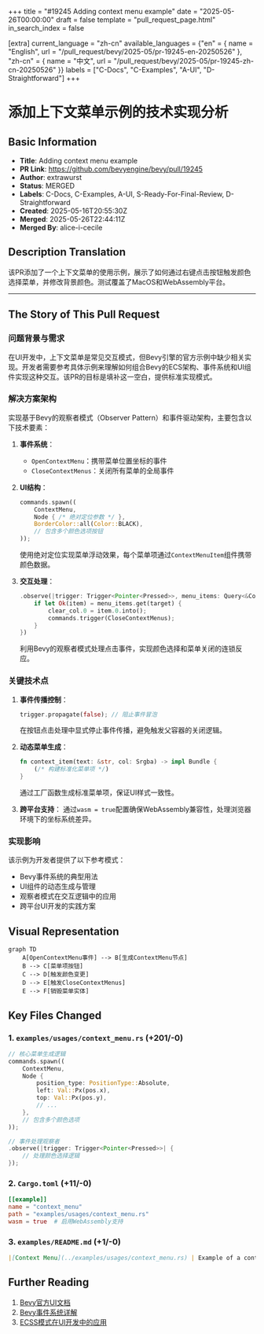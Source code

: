 +++
title = "#19245 Adding context menu example"
date = "2025-05-26T00:00:00"
draft = false
template = "pull_request_page.html"
in_search_index = false

[extra]
current_language = "zh-cn"
available_languages = {"en" = { name = "English", url = "/pull_request/bevy/2025-05/pr-19245-en-20250526" }, "zh-cn" = { name = "中文", url = "/pull_request/bevy/2025-05/pr-19245-zh-cn-20250526" }}
labels = ["C-Docs", "C-Examples", "A-UI", "D-Straightforward"]
+++

# 添加上下文菜单示例的技术实现分析

## Basic Information
- **Title**: Adding context menu example
- **PR Link**: https://github.com/bevyengine/bevy/pull/19245
- **Author**: extrawurst
- **Status**: MERGED
- **Labels**: C-Docs, C-Examples, A-UI, S-Ready-For-Final-Review, D-Straightforward
- **Created**: 2025-05-16T20:55:30Z
- **Merged**: 2025-05-26T22:44:11Z
- **Merged By**: alice-i-cecile

## Description Translation
该PR添加了一个上下文菜单的使用示例，展示了如何通过右键点击按钮触发颜色选择菜单，并修改背景颜色。测试覆盖了MacOS和WebAssembly平台。

---

## The Story of This Pull Request

### 问题背景与需求
在UI开发中，上下文菜单是常见交互模式，但Bevy引擎的官方示例中缺少相关实现。开发者需要参考具体示例来理解如何组合Bevy的ECS架构、事件系统和UI组件实现这种交互。该PR的目标是填补这一空白，提供标准实现模式。

### 解决方案架构
实现基于Bevy的观察者模式（Observer Pattern）和事件驱动架构，主要包含以下技术要素：

1. **事件系统**：
   - `OpenContextMenu`：携带菜单位置坐标的事件
   - `CloseContextMenus`：关闭所有菜单的全局事件

2. **UI结构**：
   ```rust
   commands.spawn((
       ContextMenu,
       Node { /* 绝对定位参数 */ },
       BorderColor::all(Color::BLACK),
       // 包含多个颜色选项按钮
   ));
   ```
   使用绝对定位实现菜单浮动效果，每个菜单项通过`ContextMenuItem`组件携带颜色数据。

3. **交互处理**：
   ```rust
   .observe(|trigger: Trigger<Pointer<Pressed>>, menu_items: Query<&ContextMenuItem>| {
       if let Ok(item) = menu_items.get(target) {
           clear_col.0 = item.0.into();
           commands.trigger(CloseContextMenus);
       }
   })
   ```
   利用Bevy的观察者模式处理点击事件，实现颜色选择和菜单关闭的连锁反应。

### 关键技术点
1. **事件传播控制**：
   ```rust
   trigger.propagate(false); // 阻止事件冒泡
   ```
   在按钮点击处理中显式停止事件传播，避免触发父容器的关闭逻辑。

2. **动态菜单生成**：
   ```rust
   fn context_item(text: &str, col: Srgba) -> impl Bundle {
       (/* 构建标准化菜单项 */)
   }
   ```
   通过工厂函数生成标准菜单项，保证UI样式一致性。

3. **跨平台支持**：
   通过`wasm = true`配置确保WebAssembly兼容性，处理浏览器环境下的坐标系统差异。

### 实现影响
该示例为开发者提供了以下参考模式：
- Bevy事件系统的典型用法
- UI组件的动态生成与管理
- 观察者模式在交互逻辑中的应用
- 跨平台UI开发的实践方案

## Visual Representation

```mermaid
graph TD
    A[OpenContextMenu事件] --> B[生成ContextMenu节点]
    B --> C[菜单项按钮]
    C --> D[触发颜色变更]
    D --> E[触发CloseContextMenus]
    E --> F[销毁菜单实体]
```

## Key Files Changed

### 1. `examples/usages/context_menu.rs` (+201/-0)
```rust
// 核心菜单生成逻辑
commands.spawn((
    ContextMenu,
    Node {
        position_type: PositionType::Absolute,
        left: Val::Px(pos.x),
        top: Val::Px(pos.y),
        // ...
    },
    // 包含多个颜色选项
));

// 事件处理观察者
.observe(|trigger: Trigger<Pointer<Pressed>>| {
    // 处理颜色选择逻辑
});
```

### 2. `Cargo.toml` (+11/-0)
```toml
[[example]]
name = "context_menu"
path = "examples/usages/context_menu.rs"
wasm = true  # 启用WebAssembly支持
```

### 3. `examples/README.md` (+1/-0)
```markdown
|[Context Menu](../examples/usages/context_menu.rs) | Example of a context menu
```

## Further Reading
1. [Bevy官方UI文档](https://bevyengine.org/learn/book/features/ui/)
2. [Bevy事件系统详解](https://bevy-cheatbook.github.io/programming/events.html)
3. [ECSS模式在UI开发中的应用](https://github.com/bevyengine/bevy/discussions/4022)